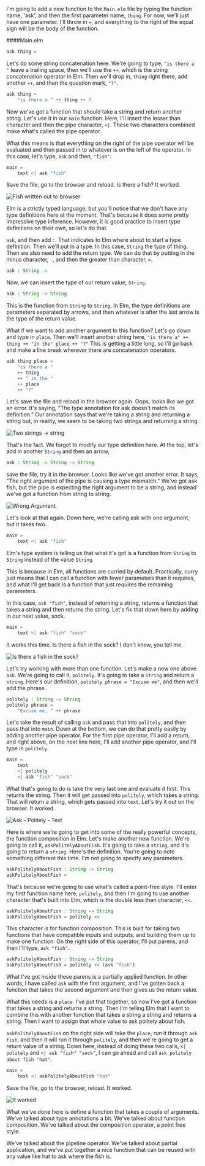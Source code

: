 I'm going to add a new function to the `Main.elm` file by typing the function name, 'ask', and then the first parameter name, `thing`. For now, we'll just have one parameter. I'll throw in `=`, and everything to the right of the equal sign will be the body of the function.

####Main.elm
```javascript
ask thing =
```

Let's do some string concatenation here. We're going to type, `"is there a "` leave a trailing space, then we'll use the `++`, which is the string concatenation operator in Elm. Then we'll drop in, `thing` right there, add another `++`, and then the question mark, `"?"`.

```javascript
ask thing = 
    "is there a " ++ thing ++ ?
```

Now we've got a function that should take a string and return another string. Let's use it in our `main` function. Here, I'll insert the lesser than character and then the pipe character, `<|`. These two characters combined make what's called the pipe operator.

What this means is that everything on the right of the pipe operator will be evaluated and then passed in to whatever is on the left of the operator. In this case, let's type, `ask` and then, `"fish"`. 

```javascript
main = 
    text <| ask "fish"
```

Save the file, go to the browser and reload. Is there a fish? It worked.

![Fish written out to browser](../images/elm-write-functions-and-type-signatures-in-elm-fish-in-browser.png)

Elm is a strictly typed language, but you'll notice that we don't have any type definitions here at the moment. That's because it does some pretty impressive type inference. However, it is good practice to insert type definitions on their own, so let's do that.

`ask`, and then add `:`. That indicates to Elm where about to start a type definition. Then we'll put in a type. In this case, `String` the type of thing. Then we also need to add the return type. We can do that by putting in the minus character, `-`, and then the greater than character, `>`.

```javascript
ask : String ->
```

Now, we can insert the type of our return value, `String`. 

```javascript
ask : String -> String
```

This is the function from `String` to `String`. In Elm, the type definitions are parameters separated by arrows, and then whatever is after the last arrow is the type of the return value.

What if we want to add another argument to this function? Let's go down and type in `place`. Then we'll insert another string here, `"is there a" ++ thing ++ "in the" place ++ "?"` This is getting a little long, so I'll go back and make a line break wherever there are concatenation operators.

```javascript
ask thing place =
    "is there a "
    ++ thing
    ++ " in the "
    ++ place 
    ++ "?"
```

Let's save the file and reload in the browser again. Oops, looks like we got an error. It's saying, "The type annotation for ask doesn't match its definition." Our annotation says that we're taking a string and returning a string but, in reality, we seem to be taking two strings and returning a string.

![Two strings -> string](../images/elm-write-functions-and-type-signatures-in-elm-string-string-string.png)

That's the fact. We forgot to modify our type definition here. At the top, let's add in another `String` and then an arrow, 

```javascript
ask : String -> String -> String
```

save the file, try it in the browser. Looks like we've got another error. It says, "The right argument of the pipe is causing a type mismatch." We've got ask fish, but the pipe is expecting the right argument to be a string, and instead we've got a function from string to string. 

![Wrong Argument](../images/elm-write-functions-and-type-signatures-in-elm-wrong-arguments.png)

Let's look at that again. Down here, we're calling ask with one argument, but it takes two. 

```javascript
main = 
    text <| ask "fish"
```

Elm's type system is telling us that what it's got is a function from `String` to `String` instead of the value `String`.

This is because in Elm, all functions are curried by default. Practically, curry just means that I can call a function with fewer parameters than it requires, and what I'll get back is a function that just requires the remaining parameters.

In this case, `ask "fish"`, instead of returning a string, returns a function that takes a string and then returns the string. Let's fix that down here by adding in our next value, sock. 

```javascript
main =
    text <| ask "fish" "sock"
```

It works this time. Is there a fish in the sock? I don't know, you tell me.

![Is there a fish in the sock?](../images/elm-write-functions-and-type-signatures-in-elm-fish-in-sock.png)

Let's try working with more than one function. Let's make a new one above `ask`. We're going to call it, `politely`. It's going to take a `String` and return a `string`. Here's our definition, `politely phrase = "Excuse me"`, and then we'll add the phrase.

```javascript
politely : String -> String
politely phrase = 
    "Excuse me, " ++ phrase
```

Let's take the result of calling `ask` and pass that into `politely`, and then pass that into `main`. Down at the bottom, we can do that pretty easily by adding another pipe operator. For the first pipe operator, I'll add a return, and right above, on the next line here, I'll add another pipe operator, and I'll type in `politely`.

```javascript
main = 
    text
    <| politely
    <| ask "fish" "sock"
```

What that's going to do is take the very last one and evaluate it first. This returns the string. Then it will get passed into `politely`, which takes a string. That will return a string, which gets passed into `text`. Let's try it out on the browser. It worked.

![Ask - Politely - Text](../images/elm-write-functions-and-type-signatures-in-elm-ask-politely-text.png)

Here is where we're going to get into some of the really powerful concepts, the function composition in Elm. Let's make another new function. We're going to call it, `askPolitelyAboutFish`. It's going to take a `string`, and it's going to return a `string`. Here's the definition. You're going to note something different this time. I'm not going to specify any parameters. 

```javascript
askPolitelyAboutFish : String -> String
askPolitelyAboutFish =
```

That's because we're going to use what's called a point-free style. I'll enter my first function name here, `politely`, and then I'm going to use another character that's built into Elm, which is the double less than character, `<<`.

```javascript
askPolitelyAboutFish : String -> String
askPolitelyAboutFish = politely <<
```

This character is for function composition. This is built for taking two functions that have compatible inputs and outputs, and building them up to make one function. On the right side of this operator, I'll put parens, and then I'll type, `ask "fish"`.

```javascript
askPolitelyAboutFish : String -> String
askPolitelyAboutFish = politely << (ask "fish")
```

What I've got inside these parens is a partially applied function. In other words, I have called `ask` with the first argument, and I've gotten back a function that takes the second argument and then gives us the return value.

What this needs is a `place`. I've put that together, so now I've got a function that takes a string and returns a string. Then I'm telling Elm that I want to combine this with another function that takes a string a string and returns a string. Then I want to assign that whole value to ask politely about fish.

`askPolitelyAboutFish` on the right side will take the `place`, run it through `ask fish`, and then it will run it through `politely`, and then we're going to get a return value of a string. Down here, instead of doing these two calls, `<| politely` and `<| ask "fish" "sock"`, I can go ahead and call `ask politely about fish "hat"`. 

```javascript
main =
    text <| askPolitelyAboutFish "hat"
```

Save the file, go to the browser, reload. It worked.

![It worked](../images/elm-write-functions-and-type-signatures-in-elm-it-works.png)

What we've done here is define a function that takes a couple of arguments. We've talked about type annotations a bit. We've talked about function composition. We've talked about the composition operator, a point free style.

We've talked about the pipeline operator. We've talked about partial application, and we've put together a nice function that can be reused with any value like hat to ask where the fish is.